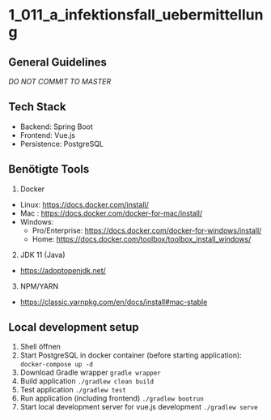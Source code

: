 # 1_011_a_infektionsfall_uebermittellung

## General Guidelines
_DO NOT COMMIT TO MASTER_ 

## Tech Stack
 - Backend: Spring Boot
 - Frontend: Vue.js
 - Persistence: PostgreSQL
 
## Benötigte Tools
1. Docker
  - Linux: https://docs.docker.com/install/
  - Mac : https://docs.docker.com/docker-for-mac/install/
  - Windows:
    - Pro/Enterprise: https://docs.docker.com/docker-for-windows/install/
    - Home: https://docs.docker.com/toolbox/toolbox_install_windows/
2. JDK 11 (Java)
  - https://adoptopenjdk.net/ 
3. NPM/YARN
  - https://classic.yarnpkg.com/en/docs/install#mac-stable 
 
 
## Local development setup
1. Shell öffnen 
1.  Start PostgreSQL in docker container (before starting application): 
```docker-compose up -d ```
1. Download Gradle wrapper
```gradle wrapper```
1. Build application
```./gradlew clean build```
1. Test application
```./gradlew test```
1. Run application (including frontend) 
```./gradlew bootrun```
1. Start local development server for vue.js development
```./gradlew serve```

